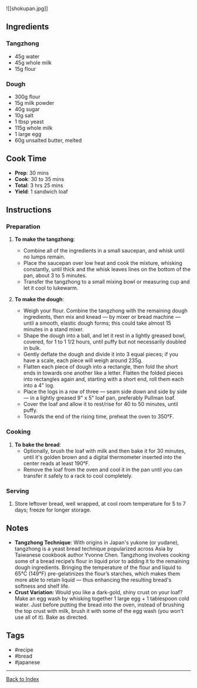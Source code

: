 ![[shokupan.jpg]]
## Ingredients

### Tangzhong
- 45g water
- 45g whole milk
- 15g flour

### Dough
- 300g flour
- 15g milk powder
- 40g sugar
- 10g salt
- 1 tbsp yeast
- 115g whole milk
- 1 large egg
- 60g unsalted butter, melted

## Cook Time
- **Prep**: 30 mins
- **Cook**: 30 to 35 mins
- **Total**: 3 hrs 25 mins
- **Yield**: 1 sandwich loaf

## Instructions

### Preparation
1. **To make the tangzhong**: 
    - Combine all of the ingredients in a small saucepan, and whisk until no lumps remain.
    - Place the saucepan over low heat and cook the mixture, whisking constantly, until thick and the whisk leaves lines on the bottom of the pan, about 3 to 5 minutes.
    - Transfer the tangzhong to a small mixing bowl or measuring cup and let it cool to lukewarm.

2. **To make the dough**:
    - Weigh your flour. Combine the tangzhong with the remaining dough ingredients, then mix and knead — by mixer or bread machine — until a smooth, elastic dough forms; this could take almost 15 minutes in a stand mixer.
    - Shape the dough into a ball, and let it rest in a lightly greased bowl, covered, for 1 to 1 1/2 hours, until puffy but not necessarily doubled in bulk.
    - Gently deflate the dough and divide it into 3 equal pieces; if you have a scale, each piece will weigh around 235g.
    - Flatten each piece of dough into a rectangle, then fold the short ends in towards one another like a letter. Flatten the folded pieces into rectangles again and, starting with a short end, roll them each into a 4" log.
    - Place the logs in a row of three — seam side down and side by side — in a lightly greased 9" x 5" loaf pan, preferably Pullman loaf.
    - Cover the loaf and allow it to rest/rise for 40 to 50 minutes, until puffy.
    - Towards the end of the rising time, preheat the oven to 350°F.

### Cooking
1. **To bake the bread**: 
    - Optionally, brush the loaf with milk and then bake it for 30 minutes, until it's golden brown and a digital thermometer inserted into the center reads at least 190°F.
    - Remove the loaf from the oven and cool it in the pan until you can transfer it safely to a rack to cool completely.

### Serving
1. Store leftover bread, well wrapped, at cool room temperature for 5 to 7 days; freeze for longer storage.

## Notes
- **Tangzhong Technique**: With origins in Japan's yukone (or yudane), tangzhong is a yeast bread technique popularized across Asia by Taiwanese cookbook author Yvonne Chen. Tangzhong involves cooking some of a bread recipe’s flour in liquid prior to adding it to the remaining dough ingredients. Bringing the temperature of the flour and liquid to 65°C (149°F) pre-gelatinizes the flour’s starches, which makes them more able to retain liquid — thus enhancing the resulting bread's softness and shelf life.
- **Crust Variation**: Would you like a dark-gold, shiny crust on your loaf? Make an egg wash by whisking together 1 large egg + 1 tablespoon cold water. Just before putting the bread into the oven, instead of brushing the top crust with milk, brush it with some of the egg wash (you won't use all of it). Bake as directed.

## Tags
- #recipe
- #bread
- #japanese

---

[Back to Index](Index.md)
